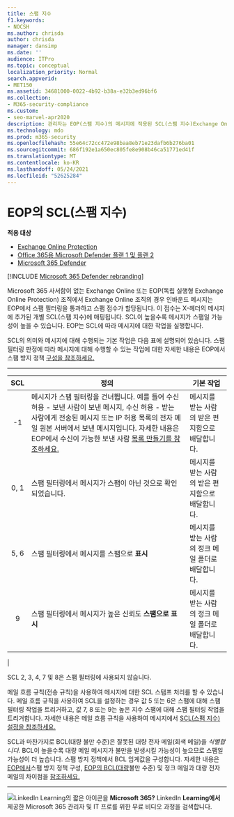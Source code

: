 ```yaml
---
title: 스팸 지수
f1.keywords:
- NOCSH
ms.author: chrisda
author: chrisda
manager: dansimp
ms.date: ''
audience: ITPro
ms.topic: conceptual
localization_priority: Normal
search.appverid:
- MET150
ms.assetid: 34681000-0022-4b92-b38a-e32b3ed96bf6
ms.collection:
- M365-security-compliance
ms.custom:
- seo-marvel-apr2020
description: 관리자는 EOP(스팸 지수)의 메시지에 적용된 SCL(스팸 지수)Exchange Online Protection 있습니다.
ms.technology: mdo
ms.prod: m365-security
ms.openlocfilehash: 55e64c72cc472e98baa8eb71e23dafb6b276ba01
ms.sourcegitcommit: 686f192e1a650ec805fe8e908b46ca51771ed41f
ms.translationtype: MT
ms.contentlocale: ko-KR
ms.lasthandoff: 05/24/2021
ms.locfileid: "52625284"
---
```

# <a name="spam-confidence-level-scl-in-eop"></a>EOP의 SCL(스팸 지수)

**적용 대상**
- [Exchange Online Protection](exchange-online-protection-overview.md)
- [Office 365용 Microsoft Defender 플랜 1 및 플랜 2](defender-for-office-365.md)
- [Microsoft 365 Defender](../defender/microsoft-365-defender.md)

[!INCLUDE [Microsoft 365 Defender rebranding](../includes/microsoft-defender-for-office.md)]

Microsoft 365 사서함이 없는 Exchange Online 또는 EOP(독립 실행형 Exchange Online Protection) 조직에서 Exchange Online 조직의 경우 인바운드 메시지는 EOP에서 스팸 필터링을 통과하고 스팸 점수가 할당됩니다. 이 점수는 X-헤더의 메시지에 추가된 개별 SCL(스팸 지수)에 매핑됩니다. SCL이 높을수록 메시지가 스팸일 가능성이 높을 수 있습니다. EOP는 SCL에 따라 메시지에 대한 작업을 실행합니다.

SCL의 의미와 메시지에 대해 수행되는 기본 작업은 다음 표에 설명되어 있습니다. 스팸 필터링 판정에 따라 메시지에 대해 수행할 수 있는 작업에 대한 자세한 내용은 EOP에서 스팸 방지 정책 [구성을 참조하세요.](configure-your-spam-filter-policies.md)

****

|SCL|정의|기본 작업|
|:---:|---|---|
|-1|메시지가 스팸 필터링을 건너뜁니다. 예를 들어 수신 허용 - 보낸 사람이 보낸 메시지, 수신 허용 - 받는 사람에게 전송된 메시지 또는 IP 허용 목록의 전자 메일 원본 서버에서 보낸 메시지입니다. 자세한 내용은 EOP에서 수신이 가능한 보낸 사람 [목록 만들기를 참조하세요.](create-safe-sender-lists-in-office-365.md)|메시지를 받는 사람의 받은 편지함으로 배달합니다.|
|0, 1|스팸 필터링에서 메시지가 스팸이 아닌 것으로 확인되었습니다.|메시지를 받는 사람의 받은 편지함으로 배달합니다.|
|5, 6|스팸 필터링에서 메시지를 스팸으로 **표시**|메시지를 받는 사람의 정크 메일 폴더로 배달합니다.|
|9 |스팸 필터링에서 메시지가 높은 신뢰도 **스팸으로 표시**|메시지를 받는 사람의 정크 메일 폴더로 배달합니다.|
|

SCL 2, 3, 4, 7 및 8은 스팸 필터링에 사용되지 않습니다.

메일 흐름 규칙(전송 규칙)을 사용하여 메시지에 대한 SCL 스탬프 처리를 할 수 있습니다. 메일 흐름 규칙을 사용하여 SCL을 설정하는 경우 값 5 또는 6은 스팸에 대해 스팸 필터링 작업을 트리거하고, 값 7, 8 또는 9는 높은 지수 스팸에 대해 스팸 필터링 작업을 트리거합니다.  자세한 내용은 메일 흐름 규칙을 사용하여 메시지에서 [SCL(스팸 지수) 설정을 참조하세요.](/exchange/security-and-compliance/mail-flow-rules/use-rules-to-set-scl)

SCL과 마찬가지로 BCL(대량 불만 수준)은 잘못된 대량 전자 메일(회색 메일)을 _식별합니다._ BCL이 높을수록 대량 메일 메시지가 불만을 발생시킬 가능성이 높으므로 스팸일 가능성이 더 높습니다. 스팸 방지 정책에서 BCL 임계값을 구성합니다. 자세한 내용은 [EOP에서](configure-your-spam-filter-policies.md)스팸 방지 정책 구성, [EOP의 BCL(대량](bulk-complaint-level-values.md)불만 수준) 및 정크 메일과 대량 전자 메일의 차이점을 [참조하세요.](what-s-the-difference-between-junk-email-and-bulk-email.md)

****

![LinkedIn Learning의 짧은 아이콘을 ](../../media/eac8a413-9498-4220-8544-1e37d1aaea13.png) **Microsoft 365?** LinkedIn **Learning에서** 제공한 Microsoft 365 관리자 및 IT 프로를 위한 무료 비디오 과정을 검색합니다.

